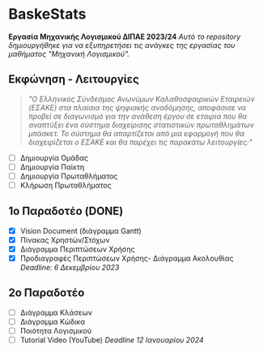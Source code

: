 # BaskeStats
**Εργασία Μηχανικής Λογισμικού ΔΙΠΑΕ 2023/24**
*Αυτό το repository δημιουργήθηκε για να εξυπηρετήσει τις ανάγκες της εργασίας του μαθήματος "Μηχανική Λογισμικού".*

## Εκφώνηση - Λειτουργίες
>*"O Ελληνικός Σύνδεσμος Ανωνύμων Καλαθοσφαιρικών Εταιρειών (EΣΑΚE) στα πλαίσια της ψηφιακής αναδόμησης, αποφάσισε να προβεί σε διαγωνισμό για την ανάθεση έργου σε εταιρία που θα αναπτύξει ένα σύστημα διαχείρισης στατιστικών πρωταθλημάτων μπάσκετ. Το σύστημα θα απαρτίζεται από μια εφαρμογή που θα διαχειρίζεται ο EΣΑΚE και θα παρέχει τις παρακάτω λειτουργίες:"*
* [ ] Δημιουργία Ομάδας
* [ ] Δημιουργία Παίκτη
* [ ] Δημιουργία Πρωταθλήματος
* [ ] Κλήρωση Πρωταθλήματος

## 1o Παραδοτέο (DONE)
- [X] Vision Document (διάγραμμα Gantt)
- [X] Πίνακας Χρηστών/Στόχων
- [X] Διάγραμμα Περιπτώσεων Χρήσης
- [X] Προδιαγραφές Περιπτώσεων Χρήσης- Διάγραμμα Ακολουθίας
*Deadline: 6 Δεκεμβρίου 2023*

## 2o Παραδοτέο
- [ ] Διάγραμμα Κλάσεων
- [ ] Διάγραμμα Κώδικα
- [ ] Ποιότητα Λογισμικού
- [ ] Tutorial Video (YouTube)
*Deadline 12 Ιανουαρίου 2024*
